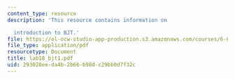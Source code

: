 ```yaml
---
content_type: resource
description: 'This resource contains information on

  introduction to BJT.'
file: https://ol-ocw-studio-app-production.s3.amazonaws.com/courses/6-071j-introduction-to-electronics-signals-and-measurement-spring-2006/293028eeda4b2b66b98dc29bb0d7f32c_lab18_bjt1.pdf
file_type: application/pdf
resourcetype: Document
title: lab18_bjt1.pdf
uid: 293028ee-da4b-2b66-b98d-c29bb0d7f32c
---
```

